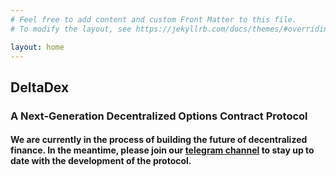 ```yaml
---
# Feel free to add content and custom Front Matter to this file.
# To modify the layout, see https://jekyllrb.com/docs/themes/#overriding-theme-defaults

layout: home
---
```


## DeltaDex 

### A Next-Generation Decentralized Options Contract Protocol

#### We are currently in the process of building the future of decentralized finance. In the meantime, please join our [telegram channel](https://t.me/delta_dex) to stay up to date with the development of the protocol.


